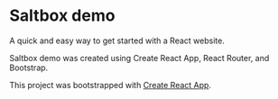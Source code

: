 # Saltbox demo

A quick and easy way to get started with a React website.

Saltbox demo was created using Create React App, React Router, and Bootstrap.

This project was bootstrapped with [Create React App](https://github.com/facebook/create-react-app).
